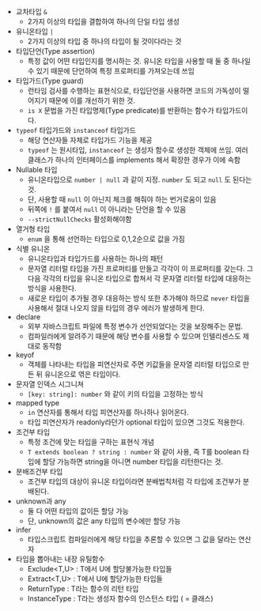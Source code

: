 * 교차타입 `&`
  * 2가지 이상의 타입을 결합하여 하나의 단일 타입 생성
* 유니온타입 `|`
  * 2가지 이상의 타입 중 하나의 타입이 될 것이다라는 것
* 타입단언(Type assertion)
  * 특정 값이 어떤 타입인지를 명시하는 것. 유니온 타입을 사용할 때 둘 중 하나일 수 있기 때문에 단언하여 특정 프로퍼티를 가져오는데 쓰임
* 타입가드(Type guard)
  * 런타임 검사를 수행하는 표현식으로, 타입단언을 사용하면 코드의 가독성이 떨어지기 때문에 이를 개선하기 위한 것.
  * `is X` 문법을 가진 타입명제(Type predicate)를 반환하는 함수가 타입가드이다.
* `typeof` 타입가드와 `instanceof` 타입가드
  * 해당 연산자들 자체로 타입가드 기능을 제공
  * `typeof` 는 원시타입, `instanceof` 는 생성자 함수로 생성한 객체에 쓰임. 여러 클래스가 하나의 인터페이스를 implements 해서 확장한 경우가 이에 속함
* Nullable 타입
  * 유니온타입으로 `number | null` 과 같이 지정. `number` 도 되고 `null` 도 된다는 것.
  * 단, 사용할 때 `null` 이 아닌지 체크를 해줘야 하는 번거로움이 있음
  * 뒤쪽에 `!` 를 붙여서 `null` 이 아니라는 단언을 할 수 있음
  * `--strictNullChecks` 활성화해야함
* 열거형 타입
  * `enum` 을 통해 선언하는 타입으로 0,1,2순으로 값을 가짐
* 식별 유니온
  * 유니온타입과 타입가드를 사용하는 하나의 패턴
  * 문자열 리터럴 타입을 가진 프로퍼티를 만들고 각각이 이 프로퍼티를 갖는다. 그 다음 각각의 타입을 유니온 타입으로 합쳐서 각 문자열 리터럴 타입에 대응하는 방식을 사용한다.
  * 새로운 타입이 추가될 경우 대응하는 방식 또한 추가해야 하므로 `never` 타입을 사용해서 절대 나오지 않을 타입의 경우 에러가 발생하게 한다.
* declare
  * 외부 자바스크립트 파일에 특정 변수가 선언되었다는 것을 보장해주는 문법.
  * 컴파일러에게 알려주기 때문에 해당 변수를 사용할 수 있으며 인텔리센스도 제대로 동작함
* keyof
  * 객체를 나타내는 타입을 피연산자로 주면 키값들을 문자열 리터럴 타입으로 만든 뒤 유니온으로 엮은 타입이다.
* 문자열 인덱스 시그니쳐
  * `[key: string]: number` 와 같이 키의 타입을 고정하는 방식
* mapped type
  * `in` 연산자를 통해서 타입 피연산자를 하나하나 읽어온다.
  * 타입 피연산자가 readonly라던가 optional 타입이 있으면 그것도 적용한다.
* 조건부 타입
  * 특정 조건에 맞는 타입을 구하는 표현식 개념
  * `T extends boolean ? string : number` 와 같이 사용, 즉 T를 boolean 타입에 할당 가능하면 string을 아니면 number 타입을 리턴한다는 것.
* 분배조건부 타입
  * 조건부 타입의 대상이 유니온 타입이라면 분배법칙처럼 각 타입에 조건부가 분배된다.
* unknown과 any
  * 둘 다 어떤 타입의 값이든 할당 가능
  * 단, unknown의 값은 any 타입의 변수에만 할당 가능
* infer
  * 타입스크립트 컴파일러에게 해당 타입을 추론할 수 있으면 그 값을 달라는 연산자
* 타입을 뽑아내는 내장 유틸함수
  * Exclude<T,U> : T에서 U에 할당불가능한 타입들
  * Extract<T,U> : T에서 U에 할당가능한 타입들
  * ReturnType<T> : T라는 함수의 리턴 타입
  * InstanceType<T> : T라는 생성자 함수의 인스턴스 타입 ( = 클래스)